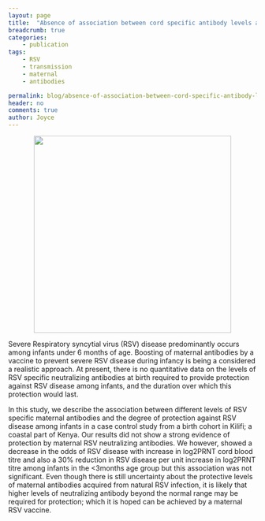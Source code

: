 ```yaml
---
layout: page
title:  "Absence of association between cord specific antibody levels and severe RSV"
breadcrumb: true
categories:
    - publication
tags:
    - RSV
    - transmission
    - maternal
    - antibodies

permalink: blog/absence-of-association-between-cord-specific-antibody-levels-and-severe-RSV
header: no
comments: true
author: Joyce
---
```

<figure> 
  <center><img src="{{ site.url }}/images/article_img/joyce-blog.png" alt="" height="400" width="400"></center>
</figure>

<p class="text-justify lead">
Severe Respiratory syncytial virus (RSV) disease predominantly occurs among infants under 6 months of age. Boosting of maternal antibodies by a vaccine to prevent severe RSV disease during infancy is being a considered a realistic approach. At present, there is no quantitative data on the levels of RSV specific neutralizing antibodies at birth required to provide protection against RSV disease among infants, and the duration over which this protection would last.
</p>

<p class="text-justify lead">
In this study, we describe the association between different levels of RSV specific maternal antibodies and the degree of protection against RSV disease among infants in a case control study from a birth cohort in Kilifi; a coastal part of Kenya. Our results did not show a strong evidence of protection by maternal RSV neutralizing antibodies. We however, showed a decrease in the odds of RSV disease with increase in log2PRNT cord blood titre and also a 30% reduction in RSV disease per unit increase in log2PRNT titre among infants in the <3months age group but this association was not significant. Even though there is still uncertainty about the protective levels of maternal antibodies acquired from natural RSV infection, it is likely that higher levels of neutralizing antibody beyond the normal range may be required for protection; which it is hoped can be achieved by a maternal RSV vaccine.
</p>

